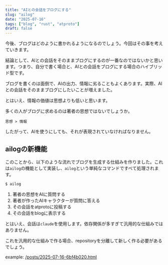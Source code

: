 ```yaml
---
title: "AIとの会話をブログにする"
slug: "ailog"
date: "2025-07-16"
tags: ["blog", "rust", "atproto"]
draft: false
---
```


今後、ブログはどのように書かれるようになるのでしょう。今回はその事を考えていきます。

結論として、AIとの会話をそのままブログにするのが一番なのではないかと思います。つまり、自分で書く場合と、AIとの会話をブログにする場合のハイブリッド型です。

ブログを書くのは面倒で、AIの出力、情報に劣ることもよくあります。実際、AIとの会話をそのままブログにしたいことが増えました。

とはいえ、情報の価値は思想よりも低いと思います。

多くの人がブログに求めるのは著者の思想ではないでしょうか。

`思想 > 情報`

したがって、AIを使うにしても、それが表現されていなければなりません。

## ailogの新機能

このことから、以下のような流れでブログを生成する仕組みを作りました。これは`ailog`の機能として実装し、`ailog`という単純なコマンドですべて処理されます。

```sh
$ ailog
```

1. 著者の思想をAIに質問する
2. 著者が作ったAIキャラクターが質問に答える
3. その会話をatprotoに投稿する
4. その会話をblogに表示する

とはいえ、会話は`claude`を使用します。依存関係が多すぎて汎用的な仕組みではありません。

これを汎用的な仕組みで作る場合、repositoryを分離して新しく作る必要があるでしょう。

example: [/posts/2025-07-16-6bf4b020.html](/posts/2025-07-16-6bf4b020.html)
